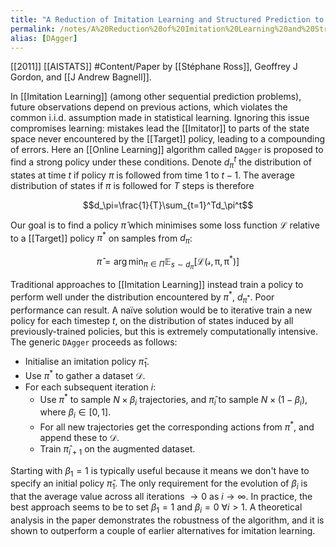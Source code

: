 ```yaml
---
title: "A Reduction of Imitation Learning and Structured Prediction to No-Regret Online Learning"
permalink: /notes/A%20Reduction%20of%20Imitation%20Learning%20and%20Structured%20Prediction%20to%20No-Regret%20Online%20Learning
alias: [DAgger]
---
```


[[2011]] [[AISTATS]] #Content/Paper by [[Stéphane Ross]], Geoffrey J Gordon, and [[J Andrew Bagnell]]. 

In [[Imitation Learning]] (among other sequential prediction problems), future observations depend on previous actions, which violates the common i.i.d. assumption made in statistical learning. Ignoring this issue compromises learning: mistakes lead the [[Imitator]] to parts of the state space never encountered by the [[Target]] policy, leading to a compounding of errors. Here an [[Online Learning]] algorithm called `DAgger` is proposed to find a strong policy under these conditions.
Denote $d^t_\pi$ the distribution of states at time $t$ if policy $\pi$ is followed from time $1$ to $t-1$. The average distribution of states if $\pi$ is followed for $T$ steps is therefore

$$d_\pi=\frac{1}{T}\sum_{t=1}^Td_\pi^t$$

Our goal is to find a policy $\hat{\pi}$ which minimises some loss function $\mathcal{L}$ relative to a [[Target]] policy $\pi^*$ on samples from $d_\pi$:

$$\hat{\pi}=\arg\min_{\pi\in\Pi}\mathbb{E}_{s\sim d_\pi}[\mathcal{L(s,\pi,\pi^*)}]$$

Traditional approaches to [[Imitation Learning]] instead train a policy to perform well under the distribution encountered by $\pi^\ast$, $d_{\pi^\ast}$. Poor performance can result. A naïve solution would be to iterative train a new policy for each timestep $t$, on the distribution of states induced by all previously-trained policies, but this is extremely computationally intensive.
The generic `DAgger` proceeds as follows:
- Initialise an imitation policy $\hat{\pi}_1$.
- Use $\pi^*$ to gather a dataset $\mathcal{D}$.
- For each subsequent iteration $i$:
  - Use $\pi^*$ to sample $N\times\beta_i$ trajectories, and $\hat{\pi}_i$ to sample $N\times(1-\beta_i$), where $\beta_i\in[0,1]$.
  - For all new trajectories get the corresponding actions from $\pi^*$, and append these to $\mathcal{D}$.
  - Train $\hat{\pi}_{i+1}$ on the augmented dataset.

Starting with $\beta_1=1$ is typically useful because it means we don't have to specify an initial policy $\hat\pi_1$. The only requirement for the evolution of $\beta_i$ is that the average value across all iterations $\rightarrow0$ as $i\rightarrow\infty$. In practice, the best approach seems to be to set $\beta_1=1$ and $\beta_i=0\ \forall i>1$.
A theoretical analysis in the paper demonstrates the robustness of the algorithm, and it is shown to outperform a couple of earlier alternatives for imitation learning.
